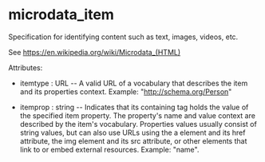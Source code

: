 # microdata_item

Specification for identifying content such as text, images, videos, etc.

See https://en.wikipedia.org/wiki/Microdata_(HTML)

Attributes:

* itemtype : URL --  A valid URL of a vocabulary that describes the item and its properties context. Example: "http://schema.org/Person"

* itemprop : string -- Indicates that its containing tag holds the value of the specified item property. The property's name and value context are described by the item's vocabulary. Properties values usually consist of string values, but can also use URLs using the a element and its href attribute, the img element and its src attribute, or other elements that link to or embed external resources. Example: "name".
